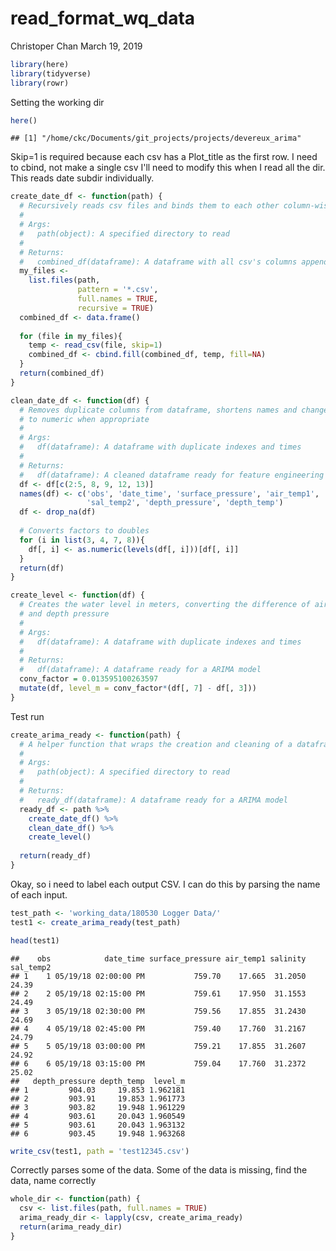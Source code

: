 read\_format\_wq\_data
================
Christoper Chan
March 19, 2019

``` r
library(here)
library(tidyverse)
library(rowr)
```

Setting the working dir

``` r
here()
```

    ## [1] "/home/ckc/Documents/git_projects/projects/devereux_arima"

Skip=1 is required because each csv has a Plot\_title as the first row. I need to cbind, not make a single csv I'll need to modify this when I read all the dir. This reads date subdir individually.

``` r
create_date_df <- function(path) {
  # Recursively reads csv files and binds them to each other column-wise
  #
  # Args:
  #   path(object): A specified directory to read
  #
  # Returns:
  #   combined_df(dataframe): A dataframe with all csv's columns appended
  my_files <- 
    list.files(path,
               pattern = '*.csv',
               full.names = TRUE,
               recursive = TRUE) 
  combined_df <- data.frame()
  
  for (file in my_files){
    temp <- read_csv(file, skip=1)
    combined_df <- cbind.fill(combined_df, temp, fill=NA)
  }
  return(combined_df)
}
```

``` r
clean_date_df <- function(df) {
  # Removes duplicate columns from dataframe, shortens names and changes factors 
  # to numeric when appropriate
  #
  # Args:
  #   df(dataframe): A dataframe with duplicate indexes and times
  #
  # Returns:
  #   df(dataframe): A cleaned dataframe ready for feature engineering
  df <- df[c(2:5, 8, 9, 12, 13)]
  names(df) <- c('obs', 'date_time', 'surface_pressure', 'air_temp1', 'salinity', 
                 'sal_temp2', 'depth_pressure', 'depth_temp')
  df <- drop_na(df)
  
  # Converts factors to doubles 
  for (i in list(3, 4, 7, 8)){
    df[, i] <- as.numeric(levels(df[, i]))[df[, i]]
  }
  return(df)
}
```

``` r
create_level <- function(df) {
  # Creates the water level in meters, converting the difference of air pressure
  # and depth pressure
  #
  # Args:
  #   df(dataframe): A dataframe with duplicate indexes and times
  #
  # Returns:
  #   df(dataframe): A dataframe ready for a ARIMA model
  conv_factor = 0.013595100263597
  mutate(df, level_m = conv_factor*(df[, 7] - df[, 3]))
}
```

Test run

``` r
create_arima_ready <- function(path) {
  # A helper function that wraps the creation and cleaning of a dataframe
  #
  # Args:
  #   path(object): A specified directory to read
  #
  # Returns:
  #   ready_df(dataframe): A dataframe ready for a ARIMA model
  ready_df <- path %>%
    create_date_df() %>%
    clean_date_df() %>%
    create_level()
  
  return(ready_df)
}
```

Okay, so i need to label each output CSV. I can do this by parsing the name of each input.

``` r
test_path <- 'working_data/180530 Logger Data/'
test1 <- create_arima_ready(test_path)

head(test1)
```

    ##    obs            date_time surface_pressure air_temp1 salinity sal_temp2
    ## 1    1 05/19/18 02:00:00 PM           759.70    17.665  31.2050     24.39
    ## 2    2 05/19/18 02:15:00 PM           759.61    17.950  31.1553     24.49
    ## 3    3 05/19/18 02:30:00 PM           759.56    17.855  31.2430     24.69
    ## 4    4 05/19/18 02:45:00 PM           759.40    17.760  31.2167     24.79
    ## 5    5 05/19/18 03:00:00 PM           759.21    17.855  31.2607     24.92
    ## 6    6 05/19/18 03:15:00 PM           759.04    17.760  31.2372     25.02
    ##   depth_pressure depth_temp  level_m
    ## 1         904.03     19.853 1.962181
    ## 2         903.91     19.853 1.961773
    ## 3         903.82     19.948 1.961229
    ## 4         903.61     20.043 1.960549
    ## 5         903.61     20.043 1.963132
    ## 6         903.45     19.948 1.963268

``` r
write_csv(test1, path = 'test12345.csv')
```

Correctly parses some of the data. Some of the data is missing, find the data, name correctly

``` r
whole_dir <- function(path) {
  csv <- list.files(path, full.names = TRUE)
  arima_ready_dir <- lapply(csv, create_arima_ready)
  return(arima_ready_dir)
}
```
